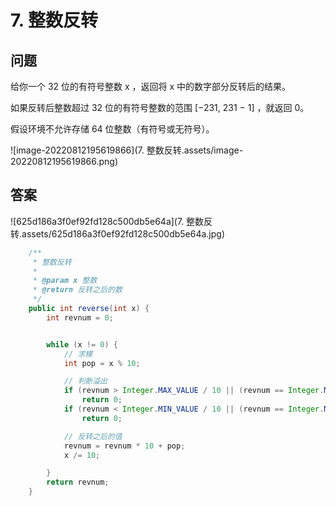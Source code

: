 # 7. 整数反转

## 问题

给你一个 32 位的有符号整数 x ，返回将 x 中的数字部分反转后的结果。

如果反转后整数超过 32 位的有符号整数的范围 [−231,  231 − 1] ，就返回 0。

假设环境不允许存储 64 位整数（有符号或无符号）。

![image-20220812195619866](7. 整数反转.assets/image-20220812195619866.png)

## 答案

![625d186a3f0ef92fd128c500db5e64a](7. 整数反转.assets/625d186a3f0ef92fd128c500db5e64a.jpg)

~~~java
    /**
     * 整数反转
     *
     * @param x 整数
     * @return 反转之后的数
     */
    public int reverse(int x) {
        int revnum = 0;


        while (x != 0) {
            // 求模
            int pop = x % 10;

            // 判断溢出
            if (revnum > Integer.MAX_VALUE / 10 || (revnum == Integer.MAX_VALUE / 10 && pop > 7))
                return 0;
            if (revnum < Integer.MIN_VALUE / 10 || (revnum == Integer.MIN_VALUE / 10 && pop < -8))
                return 0;

            // 反转之后的值
            revnum = revnum * 10 + pop;
            x /= 10;

        }
        return revnum;
    }
~~~

